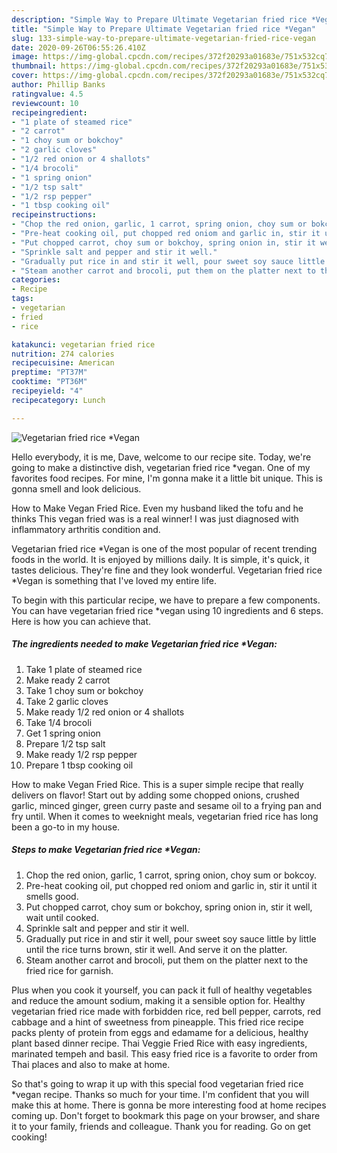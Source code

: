 ```yaml
---
description: "Simple Way to Prepare Ultimate Vegetarian fried rice *Vegan"
title: "Simple Way to Prepare Ultimate Vegetarian fried rice *Vegan"
slug: 133-simple-way-to-prepare-ultimate-vegetarian-fried-rice-vegan
date: 2020-09-26T06:55:26.410Z
image: https://img-global.cpcdn.com/recipes/372f20293a01683e/751x532cq70/vegetarian-fried-rice-vegan-recipe-main-photo.jpg
thumbnail: https://img-global.cpcdn.com/recipes/372f20293a01683e/751x532cq70/vegetarian-fried-rice-vegan-recipe-main-photo.jpg
cover: https://img-global.cpcdn.com/recipes/372f20293a01683e/751x532cq70/vegetarian-fried-rice-vegan-recipe-main-photo.jpg
author: Phillip Banks
ratingvalue: 4.5
reviewcount: 10
recipeingredient:
- "1 plate of steamed rice"
- "2 carrot"
- "1 choy sum or bokchoy"
- "2 garlic cloves"
- "1/2 red onion or 4 shallots"
- "1/4 brocoli"
- "1 spring onion"
- "1/2 tsp salt"
- "1/2 rsp pepper"
- "1 tbsp cooking oil"
recipeinstructions:
- "Chop the red onion, garlic, 1 carrot, spring onion, choy sum or bokcoy."
- "Pre-heat cooking oil, put chopped red oniom and garlic in, stir it until it smells good."
- "Put chopped carrot, choy sum or bokchoy, spring onion in, stir it well, wait until cooked."
- "Sprinkle salt and pepper and stir it well."
- "Gradually put rice in and stir it well, pour sweet soy sauce little by little until the rice turns brown, stir it well. And serve it on the platter."
- "Steam another carrot and brocoli, put them on the platter next to the fried rice for garnish."
categories:
- Recipe
tags:
- vegetarian
- fried
- rice

katakunci: vegetarian fried rice 
nutrition: 274 calories
recipecuisine: American
preptime: "PT37M"
cooktime: "PT36M"
recipeyield: "4"
recipecategory: Lunch

---
```



![Vegetarian fried rice *Vegan](https://img-global.cpcdn.com/recipes/372f20293a01683e/751x532cq70/vegetarian-fried-rice-vegan-recipe-main-photo.jpg)

Hello everybody, it is me, Dave, welcome to our recipe site. Today, we're going to make a distinctive dish, vegetarian fried rice *vegan. One of my favorites food recipes. For mine, I'm gonna make it a little bit unique. This is gonna smell and look delicious.

How to Make Vegan Fried Rice. Even my husband liked the tofu and he thinks This vegan fried was is a real winner! I was just diagnosed with inflammatory arthritis condition and.

Vegetarian fried rice *Vegan is one of the most popular of recent trending foods in the world. It is enjoyed by millions daily. It is simple, it's quick, it tastes delicious. They're fine and they look wonderful. Vegetarian fried rice *Vegan is something that I've loved my entire life.


To begin with this particular recipe, we have to prepare a few components. You can have vegetarian fried rice *vegan using 10 ingredients and 6 steps. Here is how you can achieve that.

<!--inarticleads1-->

##### The ingredients needed to make Vegetarian fried rice *Vegan:

1. Take 1 plate of steamed rice
1. Make ready 2 carrot
1. Take 1 choy sum or bokchoy
1. Take 2 garlic cloves
1. Make ready 1/2 red onion or 4 shallots
1. Take 1/4 brocoli
1. Get 1 spring onion
1. Prepare 1/2 tsp salt
1. Make ready 1/2 rsp pepper
1. Prepare 1 tbsp cooking oil


How to make Vegan Fried Rice. This is a super simple recipe that really delivers on flavor! Start out by adding some chopped onions, crushed garlic, minced ginger, green curry paste and sesame oil to a frying pan and fry until. When it comes to weeknight meals, vegetarian fried rice has long been a go-to in my house. 

<!--inarticleads2-->

##### Steps to make Vegetarian fried rice *Vegan:

1. Chop the red onion, garlic, 1 carrot, spring onion, choy sum or bokcoy.
1. Pre-heat cooking oil, put chopped red oniom and garlic in, stir it until it smells good.
1. Put chopped carrot, choy sum or bokchoy, spring onion in, stir it well, wait until cooked.
1. Sprinkle salt and pepper and stir it well.
1. Gradually put rice in and stir it well, pour sweet soy sauce little by little until the rice turns brown, stir it well. And serve it on the platter.
1. Steam another carrot and brocoli, put them on the platter next to the fried rice for garnish.


Plus when you cook it yourself, you can pack it full of healthy vegetables and reduce the amount sodium, making it a sensible option for. Healthy vegetarian fried rice made with forbidden rice, red bell pepper, carrots, red cabbage and a hint of sweetness from pineapple. This fried rice recipe packs plenty of protein from eggs and edamame for a delicious, healthy plant based dinner recipe. Thai Veggie Fried Rice with easy ingredients, marinated tempeh and basil. This easy fried rice is a favorite to order from Thai places and also to make at home. 

So that's going to wrap it up with this special food vegetarian fried rice *vegan recipe. Thanks so much for your time. I'm confident that you will make this at home. There is gonna be more interesting food at home recipes coming up. Don't forget to bookmark this page on your browser, and share it to your family, friends and colleague. Thank you for reading. Go on get cooking!
